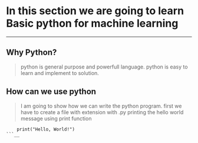 # In this section we are going to learn Basic python for machine learning
---

## Why Python?

> python is general purpose and powerfull language. python is easy to learn and implement to solution.

## How can we use python

> I am going to show how we can write the python program.
> first we have to create a file with extension with .py
> printing the hello world message using print function

```
    print("Hello, World!")
```__